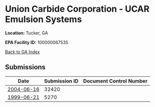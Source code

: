 # Union Carbide Corporation - UCAR Emulsion Systems

**Location:** Tucker, GA

**EPA Facility ID:** 100000067535

[Back to GA Index](../../index.md)

## Submissions

| Date | Submission ID | Document Control Number |
|------|--------------|-------------------------|
| [2004-06-16](submissions/32420.md) | 32420 |  |
| [1999-06-21](submissions/5270.md) | 5270 |  |
